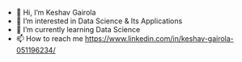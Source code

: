 - 👋 Hi, I’m Keshav Gairola
- 👀 I’m interested in Data Science & Its Applications
- 🌱 I’m currently learning Data Science
- 📫 How to reach me https://www.linkedin.com/in/keshav-gairola-051196234/

<!---
keshavsays08/keshavsays08 is a ✨ special ✨ repository because its `README.md` (this file) appears on your GitHub profile.
You can click the Preview link to take a look at your changes.
--->
